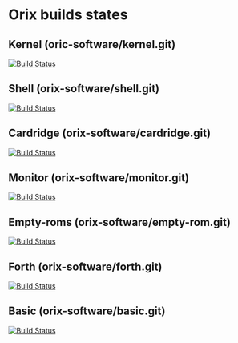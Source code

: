 # Orix builds states

## Kernel (oric-software/kernel.git)
[![Build Status](https://travis-ci.org/oric-software/orix.svg?branch=master)](https://travis-ci.org/orix-software/orix)

## Shell (orix-software/shell.git)
[![Build Status](https://travis-ci.org/orix-software/shell.svg?branch=master)](https://travis-ci.org/orix-software/shell)

## Cardridge (orix-software/cardridge.git)
[![Build Status](https://travis-ci.org/orix-software/cardridge.svg?branch=master)](https://travis-ci.org/orix-software/cardridge)

## Monitor (orix-software/monitor.git)
[![Build Status](https://travis-ci.org/orix-software/monitor.svg?branch=master)](https://travis-ci.org/orix-software/monitor)

## Empty-roms (orix-software/empty-rom.git)
[![Build Status](https://travis-ci.org/orix-software/empty-rom.svg?branch=master)](https://travis-ci.org/orix-software/empty-rom)

## Forth (orix-software/forth.git)
[![Build Status](https://travis-ci.org/orix-software/forth.svg?branch=master)](https://travis-ci.org/orix-software/forth)

## Basic (orix-software/basic.git)
[![Build Status](https://travis-ci.org/orix-software/basic.svg?branch=master)](https://travis-ci.org/orix-software/basic)